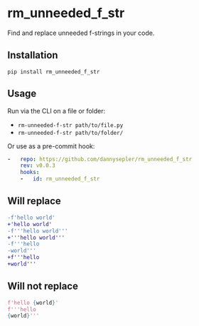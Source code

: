 rm_unneeded_f_str
=================

Find and replace unneeded f-strings in your code.


## Installation

`pip install rm_unneeded_f_str`

## Usage

Run via the CLI on a file or folder:
- `rm-unneeded-f-str path/to/file.py`
- `rm-unneeded-f-str path/to/folder/`

Or use as a pre-commit hook:

```yaml
-   repo: https://github.com/dannysepler/rm_unneeded_f_str
    rev: v0.0.3
    hooks:
    -   id: rm_unneeded_f_str
```

## Will replace

```diff
-f'hello world'
+'hello world'
-f'''hello world'''
+'''hello world'''
-f'''hello
-world'''
+f'''hello
+world'''
```

## Will not replace

```python
f'hello {world}'
f'''hello
{world}'''
```
